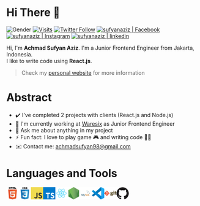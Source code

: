 # Hi There 👋

![Gender](https://img.shields.io/badge/Gender-%F0%9F%A4%B5-lightgray)
[![Visits](https://komarev.com/ghpvc/?username=sufyanaziz&label=Profile%20visits&color=red&style=flat)](https://github.com/novatorem)
[![Twitter Follow](https://img.shields.io/twitter/follow/sufyanAziz98?color=1DA1F2&label=Follow%20%40sufyanAziz98&logo=Twitter&style=flat)](https://twitter.com/intent/follow?screen_name=sufyanAziz98)
[<img alt="sufyanaziz | Facebook" src="https://img.shields.io/static/v1?label=&message=Ahmad%20Sufyan%20Aziz&color=1877F2&logo=Facebook&logoColor=white" />](https://www.facebook.com/ahmad.s.aziz.1)
[<img alt="sufyanaziz | Instagram" src="https://img.shields.io/static/v1?label=&message=ahmadsufyan_&color=E4405F&logo=Instagram&logoColor=white" />](https://www.instagram.com/ahmadsufyan_/)
[<img alt="sufyanaziz | linkedin" src="https://img.shields.io/static/v1?label=&message=Achmad%20Sufyan&color=0077B5&logo=Linkedin&logoColor=white" />](https://www.linkedin.com/in/achmad-sufyan-aziz-b63603185/)

Hi, I'm **Achmad Sufyan Aziz**. I'm a Junior Frontend Engineer from Jakarta, Indonesia. <br/>
I like to write code using **React.js**.

> Check my [personal website](https://asufyanaziz.vercel.app/) for more information
<!-- - 🔭 I’m currently working on ... -->

# Abstract

- ✔️ I've completed 2 projects with clients (React.js and Node.js)
- 🔭 I'm currently working at [Waresix](https://github.com/waresix) as Junior Frontend Engineer
- 💬 Ask me about anything in my project
- ⚡ Fun fact: I love to play game 🎮 and writing code 🧑‍💻 
- ✉️ Contact me: achmadsufyan98@gmail.com

# Languages and Tools

<div>
  <img align="left" alt="HTML5" width="32px" src="https://raw.githubusercontent.com/github/explore/80688e429a7d4ef2fca1e82350fe8e3517d3494d/topics/html/html.png" />
  <img align="left" alt="CSS3" width="32px" src="https://raw.githubusercontent.com/github/explore/80688e429a7d4ef2fca1e82350fe8e3517d3494d/topics/css/css.png" />
  <img align="left" alt="JavaScript" width="32px" src="https://raw.githubusercontent.com/github/explore/80688e429a7d4ef2fca1e82350fe8e3517d3494d/topics/javascript/javascript.png" />
  <img align="left" alt="Typescript" width="32px" src="https://raw.githubusercontent.com/github/explore/80688e429a7d4ef2fca1e82350fe8e3517d3494d/topics/typescript/typescript.png" />
  <img align="left" alt="React" width="32px" src="https://raw.githubusercontent.com/github/explore/80688e429a7d4ef2fca1e82350fe8e3517d3494d/topics/react/react.png" />
  <img align="left" alt="React" width="32px" src="https://raw.githubusercontent.com/github/explore/80688e429a7d4ef2fca1e82350fe8e3517d3494d/topics/nodejs/nodejs.png" />
  <img align="left" alt="MySQL" width="32px" src="https://raw.githubusercontent.com/github/explore/80688e429a7d4ef2fca1e82350fe8e3517d3494d/topics/mysql/mysql.png" />
  <img align="left" alt="Visual Studio Code" width="32px" src="https://raw.githubusercontent.com/github/explore/80688e429a7d4ef2fca1e82350fe8e3517d3494d/topics/visual-studio-code/visual-studio-code.png" />
  <img align="left" alt="React" width="32px" src="https://raw.githubusercontent.com/github/explore/80688e429a7d4ef2fca1e82350fe8e3517d3494d/topics/git/git.png" />
  <img align="left" alt="GitHub" width="32px" src="https://raw.githubusercontent.com/github/explore/78df643247d429f6cc873026c0622819ad797942/topics/github/github.png" />
</div>

<br/>
<br/>

<!-- [![Top Langs](https://github-readme-stats.vercel.app/api/top-langs/?username=sufyanaziz&layout=compact)](https://github.com/anuraghazra/github-readme-stats)
 -->
